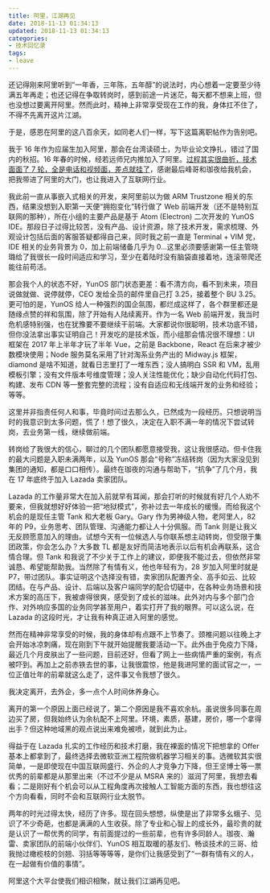 ```yaml
---
title: 阿里，江湖再见
date: 2018-11-13 01:34:13
updated: 2018-11-13 01:34:13
categories:
- 技术回忆录
tags:
- leave
---
```




还记得刚来阿里听到“一年香，三年陈，五年醇”的说法时，内心想着一定要至少待满五年再走；也还记得在争取转岗时，感到前途一片迷茫，每天都不想来上班，但也没想过要离开阿里。然而此时，精神上非常享受现在工作的我，身体扛不住了，不得不先离开这片江湖。

于是，感恩在阿里的这八百余天，如同老人们一样，写下这篇离职帖作为告别吧。
<!-- more -->


我于 16 年作为应届生加入阿里，那会在台湾读硕士，为毕业论文挣扎，错过了国内的秋招。16 年春的时候，经若远师兄内推加入了阿里。[过程其实很曲折，技术面面了 7 轮，全是电话和视频面，差点就挂了](https://blog.joouis.com/2018/01/13/interviews-for-the-offer-of-alibaba/)，感谢最后峰哥和珈夜给我机会，把我带进了阿里的大门，也让我进入了互联网行业。

我此前一直从事嵌入式相关的开发，来阿里前以为做 ARM Trustzone 相关的东西，结果没想到入职第一天便“拥抱变化”转行做了 Web 前端开发（还不是特别互联网的那种），所在小组的主要产品是基于 Atom (Electron) 二次开发的 YunOS IDE。那段日子过得比较苦，没有产品、设计资源，除了技术开发，需求梳理、外观设计包括后面的客服答疑都得自己来，同时我之前一直是 Terminal + VIM 党，IDE 相关的业务背景为 0，加上前端储备几乎为 0...这里必须要感谢第一任主管晓璐给了我很长一段时间适应和学习，至少在着陆时没有脑袋直接着地，连滚带爬还能往前苟活。

那会我个人的状态不好，YunOS 部门状态更差：看不清方向，看不到未来，项目说做就做、说停就停，CEO 发给全员的邮件里自己打 3.25，接着整个 BU 3.25。更可怕的是，YunOS 给人一种强烈的国企氛围，都烂成这样了，各个群里都还是随缘点赞的祥和氛围，除了开始有人陆续离开。作为一名 Web 前端开发，我当时危机感特别强，也在犹豫要不要继续干前端。大家都说你很聪明，技术功底不错，但你没法拿出事实证明自己！开发吃的是技术饭，而小组那会情况很不理想：UI 框架在 2017 年上半年才玩了半年 Vue，之前是 Backbone，React 在后来才被少数模块使用；Node 服务莫名采用了针对淘系业务产出的 Midway.js 框架，diamond 是啥不知道，就看日志里打了一堆东西；没人搞明白 SSR 和 VM，乱用模板引擎；没有文件版本号维度管理；没人关注性能优化；缺少自动化代码打包、构建、发布 CDN 等一整套完整的流程；没有自适应和无线端开发的业务和经验；等等。

这里并非指责任何人和事，毕竟时间过去那么久，已然成为一段经历。只想说明当时的我意识到太多问题，慌了！想了很久，决定在入职不满一年的情况下尝试转岗，去业务第一线，继续做前端。

转岗给了我很大的信心，聊过的几个团队都愿意接受我，这让我很感动。但卡住我的最大问题是入职未满两年，以及 YunOS 那会“号称”冻结转岗（因为大家没见到集团的通知，都是口口相传）。最终在珈夜的沟通与帮助下，“抗争”了几个月，我在 17 年底终于加入 Lazada 卖家团队。

Lazada 的工作量非常大在加入前就早有耳闻，那会打听的时候就有好几个人劝不要来，但我就想好好体验一把“地狱模式”，弥补过去一年成长的缓慢。而给我这个机会的是现任主管 Tank 和大老板 Gary。Gary 作为男神级人物，老阿里人，82 年的 P9，业务思考、团队管理、沟通能力都让人十分佩服。而 Tank 则是让我义无反顾愿意加入的理由。试想今天有一位候选人与你联系想主动转岗，但受限于集团政策，你会怎么办？大多数 TL 都是友好而简洁地表示以后有机会再联系，这合情合理。但 Tank 和我说了不少关于工作上的建议，即便我不能过去，但依然非常诚恳、希望能帮助我。当然除了有情有义，他也年轻有为，28 岁加入阿里时就是 P7，带过团队。事实证明这个选择没有错，卖家团队配置齐全、高手如云、比较团结。在与产品、设计、后端以及客户端同学的配合切磋中，在各种业务场景和技术方案的高压下，我被虐得很爽，感受到了成长的滋味。此外对内与多个部门合作、对外响应多国的业务同学甚至用户，着实打开了我的眼界。可以这么说，在 Lazada 的这段时光，才让我有种真正进入阿里的感觉。

然而在精神非常享受的时候，我的身体却有点跟不上节奏了。颈椎问题以往晚上才会开始冰凉刺痛，现在刚到下午就开始提醒我要活动一下。此外由于免疫力下降，最近几个月皮肤出了一些问题，目前还好，但看了网上一些病情严重的案例，有点被吓到。再加上之前赤铁去世的事，让我很震惊，他是我进阿里的面试官之一，一位正值壮年的前辈就这么走了，这件事又令我想了很久。

我决定离开，去外企，多一点个人时间休养身心。

离开的第一个原因上面已经说了，第二个原因是我不喜欢余杭。虽说很多同事在周边买了房，但我始终认为余杭配不上阿里。环境，素质，基建，房价，哪一个拿得出手？但这种地域黑的观点说出来难免被喷，就到此为止。

得益于在 Lazada 扎实的工作经历和技术打磨，我在裸面的情况下把想拿的 Offer 基本上都拿到了，最终选择去微软亚洲工程院做机器学习相关的事。选微软其实很简单，一是即使现在中国互联网盛行、外企的人才竞争力下降，但王坚博士等一票优秀的前辈都是从那里出来（不过不少是从 MSRA 来的）滋润了阿里，我想去看看；二是刚好有个机会可以从工程角度再次接触人工智能方面的东西，我也想往这个方向看看，同时不会和互联网行业太脱节。



两年的时光过得太快，经历了许多。现在回头想想，纵使是出了非常多幺蛾子、见识了不少奇葩，也都是满满的人生收获。除了专业和心智上的成长外，最珍贵的就是认识了一帮优秀的同学，有前面提过的一些前辈，也有许多同龄人。珈夜、瀚雷、卖家团队的前端小伙伴们、YunOS 相互取暖的基友们、畅谈技术的三哥、给我抛过橄榄枝的剑翘、羽括等等等等，是你们让我感受到了“一群有情有义的人，在一起做有价值的事情”。

阿里这个大平台使我们相识相聚，就让我们江湖再见吧。